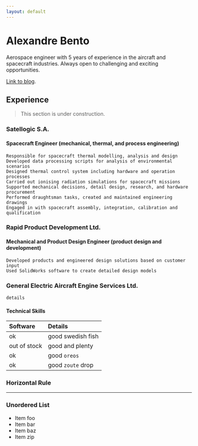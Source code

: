 ```yaml
---
layout: default
---
```

# [](#header-1)Alexandre Bento

Aerospace engineer with 5 years of experience in the aircraft and spacecraft industries.
Always open to challenging and exciting opportunities.

[Link to blog](blog).

## [](#header-2)Experience

> This section is under construction.

### [](#header-3)Satellogic S.A.

#### Spacecraft Engineer (mechanical, thermal, and process engineering)

```text
Responsible for spacecraft thermal modelling, analysis and design
Developed data processing scripts for analysis of environmental scenarios
Designed thermal control system including hardware and operation processes
Carried out ionising radiation simulations for spacecraft missions
Supported mechanical decisions, detail design, research, and hardware procurement
Performed draughtsman tasks, created and maintained engineering drawings
Engaged in with spacecraft assembly, integration, calibration and qualification
```

### [](#header-3)Rapid Product Development Ltd.
#### Mechanical and Product Design Engineer (product design and development)
```text
Developed products and engineered design solutions based on customer input
Used SolidWorks software to create detailed design models
```

### [](#header-3)General Electric Aircraft Engine Services Ltd.

```text
details
```

#### [](#header-2)Technical Skills

| Software     | Details           |
|:-------------|:------------------|
| ok           | good swedish fish |
| out of stock | good and plenty   |
| ok           | good `oreos`      |
| ok           | good `zoute` drop |

### Horizontal Rule

* * *

### Unordered List

* Item foo
* Item bar
* Item baz
* Item zip
